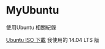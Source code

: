 # MyUbuntu
使用Ubuntu 相關紀錄

[Ubuntu ISO 下載](http://www.ubuntu-tw.org/modules/tinyd0/) 我使用的 14.04 LTS 版

